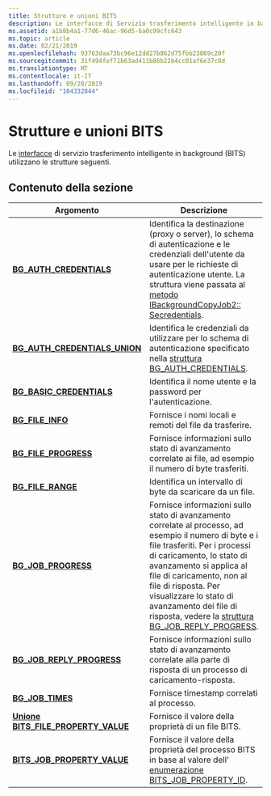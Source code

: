 ```yaml
---
title: Strutture e unioni BITS
description: Le interfacce di Servizio trasferimento intelligente in background (BITS) utilizzano le strutture seguenti.
ms.assetid: a1b8b4a1-77d6-46ac-96d5-6a0c99cfc643
ms.topic: article
ms.date: 02/21/2019
ms.openlocfilehash: 93763daa73bc96e12dd27b862d75fbb23869c20f
ms.sourcegitcommit: 31f494fef71b63ad411b86b22b4cc01af6e37c8d
ms.translationtype: MT
ms.contentlocale: it-IT
ms.lasthandoff: 09/20/2019
ms.locfileid: "104332844"
---
```

# <a name="bits-structures-and-unions"></a>Strutture e unioni BITS

Le [interfacce](bits-interfaces.md) di servizio trasferimento intelligente in background (BITS) utilizzano le strutture seguenti.

## <a name="in-this-section"></a>Contenuto della sezione

| Argomento | Descrizione |
|-|-|
| [**BG_AUTH_CREDENTIALS**](/windows/win32/api/bits1_5/ns-bits1_5-bg_auth_credentials) | Identifica la destinazione (proxy o server), lo schema di autenticazione e le credenziali dell'utente da usare per le richieste di autenticazione utente. La struttura viene passata al [metodo IBackgroundCopyJob2:: Secredentials](/windows/win32/api/Bits1_5/nf-bits1_5-ibackgroundcopyjob2-setcredentials). |
| [**BG_AUTH_CREDENTIALS_UNION**](/windows/win32/api/bits1_5/ns-bits1_5-bg_auth_credentials_union) | Identifica le credenziali da utilizzare per lo schema di autenticazione specificato nella [struttura BG_AUTH_CREDENTIALS](/windows/win32/api/bits1_5/ns-bits1_5-bg_auth_credentials). |
| [**BG_BASIC_CREDENTIALS**](/windows/win32/api/bits1_5/ns-bits1_5-bg_basic_credentials) | Identifica il nome utente e la password per l'autenticazione. |
| [**BG_FILE_INFO**](/windows/win32/api/bits/ns-bits-bg_file_info) | Fornisce i nomi locali e remoti del file da trasferire. |
| [**BG_FILE_PROGRESS**](/windows/win32/api/bits/ns-bits-bg_file_progress) | Fornisce informazioni sullo stato di avanzamento correlate ai file, ad esempio il numero di byte trasferiti. |
| [**BG_FILE_RANGE**](/windows/win32/api/bits2_0/ns-bits2_0-bg_file_range) | Identifica un intervallo di byte da scaricare da un file. |
| [**BG_JOB_PROGRESS**](/windows/win32/api/bits/ns-bits-bg_job_progress) | Fornisce informazioni sullo stato di avanzamento correlate al processo, ad esempio il numero di byte e i file trasferiti. Per i processi di caricamento, lo stato di avanzamento si applica al file di caricamento, non al file di risposta. Per visualizzare lo stato di avanzamento dei file di risposta, vedere la [struttura BG_JOB_REPLY_PROGRESS](/windows/win32/api/bits1_5/ns-bits1_5-bg_job_reply_progress). |
| [**BG_JOB_REPLY_PROGRESS**](/windows/win32/api/bits1_5/ns-bits1_5-bg_job_reply_progress) | Fornisce informazioni sullo stato di avanzamento correlate alla parte di risposta di un processo di caricamento-risposta. |
| [**BG_JOB_TIMES**](/windows/win32/api/bits/ns-bits-bg_job_times) | Fornisce timestamp correlati al processo. |
| [**Unione BITS_FILE_PROPERTY_VALUE**](/windows/win32/api/bits5_0/ns-bits5_0-bits_file_property_value) | Fornisce il valore della proprietà di un file BITS. |
| [**BITS_JOB_PROPERTY_VALUE**](/windows/win32/api/bits5_0/ns-bits5_0-bits_file_property_value) | Fornisce il valore della proprietà del processo BITS in base al valore dell' [enumerazione BITS_JOB_PROPERTY_ID](/windows/win32/api/bits5_0/ne-bits5_0-bits_job_property_id). |

